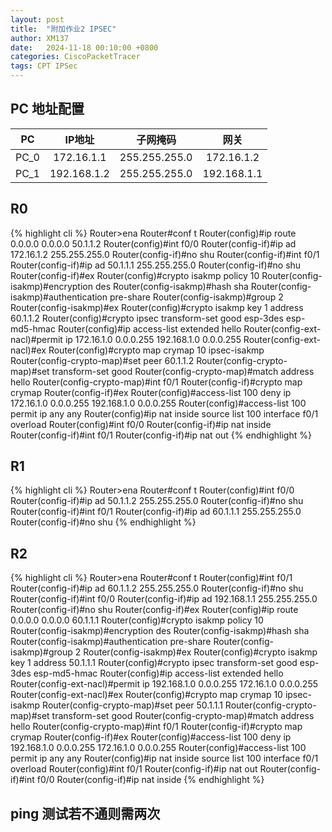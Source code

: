 ```yaml
---
layout: post
title:  "附加作业2 IPSEC"
author: XM137
date:   2024-11-18 00:10:00 +0800
categories: CiscoPacketTracer
tags: CPT IPSec
---
```



## PC 地址配置

|     PC      |        IP地址      |      子网掩码       |        网关        |
|   :----:    |        :----:      |      :----:        |       :----:       |
|    PC_0     |      172.16.1.1    |   255.255.255.0    |     172.16.1.2     |
|    PC_1     |     192.168.1.2    |   255.255.255.0    |     192.168.1.1    |


## R0
{% highlight cli %}
Router>ena
Router#conf t
Router(config)#ip route 0.0.0.0 0.0.0.0 50.1.1.2
Router(config)#int f0/0
Router(config-if)#ip ad 172.16.1.2 255.255.255.0
Router(config-if)#no shu
Router(config-if)#int f0/1
Router(config-if)#ip ad 50.1.1.1 255.255.255.0
Router(config-if)#no shu
Router(config-if)#ex
Router(config)#crypto isakmp policy 10 
Router(config-isakmp)#encryption des
Router(config-isakmp)#hash sha 
Router(config-isakmp)#authentication pre-share 
Router(config-isakmp)#group 2
Router(config-isakmp)#ex
Router(config)#crypto isakmp key 1 address 60.1.1.2
Router(config)#crypto ipsec transform-set good esp-3des esp-md5-hmac 
Router(config)#ip access-list extended hello
Router(config-ext-nacl)#permit ip 172.16.1.0 0.0.0.255 192.168.1.0 0.0.0.255
Router(config-ext-nacl)#ex
Router(config)#crypto map crymap 10 ipsec-isakmp 
Router(config-crypto-map)#set peer 60.1.1.2
Router(config-crypto-map)#set transform-set good
Router(config-crypto-map)#match address hello
Router(config-crypto-map)#int f0/1
Router(config-if)#crypto map crymap
Router(config-if)#ex
Router(config)#access-list 100 deny ip 172.16.1.0 0.0.0.255 192.168.1.0 0.0.0.255
Router(config)#access-list 100 permit ip any any 
Router(config)#ip nat inside source list 100 interface f0/1 overload 
Router(config)#int f0/0
Router(config-if)#ip nat inside 
Router(config-if)#int f0/1
Router(config-if)#ip nat out
{% endhighlight %}


## R1
{% highlight cli %}
Router>ena
Router#conf t
Router(config)#int f0/0
Router(config-if)#ip ad 50.1.1.2 255.255.255.0 
Router(config-if)#no shu
Router(config-if)#int f0/1
Router(config-if)#ip ad 60.1.1.1 255.255.255.0 
Router(config-if)#no shu
{% endhighlight %}


## R2
{% highlight cli %}
Router>ena
Router#conf t
Router(config)#int f0/1
Router(config-if)#ip ad 60.1.1.2 255.255.255.0
Router(config-if)#no shu
Router(config-if)#int f0/0
Router(config-if)#ip ad 192.168.1.1 255.255.255.0
Router(config-if)#no shu
Router(config-if)#ex
Router(config)#ip route 0.0.0.0 0.0.0.0 60.1.1.1
Router(config)#crypto isakmp policy 10
Router(config-isakmp)#encryption des 
Router(config-isakmp)#hash sha 
Router(config-isakmp)#authentication pre-share 
Router(config-isakmp)#group 2
Router(config-isakmp)#ex
Router(config)#crypto isakmp key 1 address 50.1.1.1
Router(config)#crypto ipsec transform-set good esp-3des esp-md5-hmac 
Router(config)#ip access-list extended hello
Router(config-ext-nacl)#permit ip 192.168.1.0 0.0.0.255 172.16.1.0 0.0.0.255
Router(config-ext-nacl)#ex
Router(config)#crypto map crymap 10 ipsec-isakmp 
Router(config-crypto-map)#set peer 50.1.1.1
Router(config-crypto-map)#set transform-set good
Router(config-crypto-map)#match address hello
Router(config-crypto-map)#int f0/1
Router(config-if)#crypto map crymap
Router(config-if)#ex
Router(config)#access-list 100 deny ip 192.168.1.0 0.0.0.255 172.16.1.0 0.0.0.255
Router(config)#access-list 100 permit ip any any 
Router(config)#ip nat inside source list 100 interface f0/1 overload 
Router(config)#int f0/1
Router(config-if)#ip nat out
Router(config-if)#int f0/0
Router(config-if)#ip nat inside 
{% endhighlight %}

## ping 测试若不通则需两次